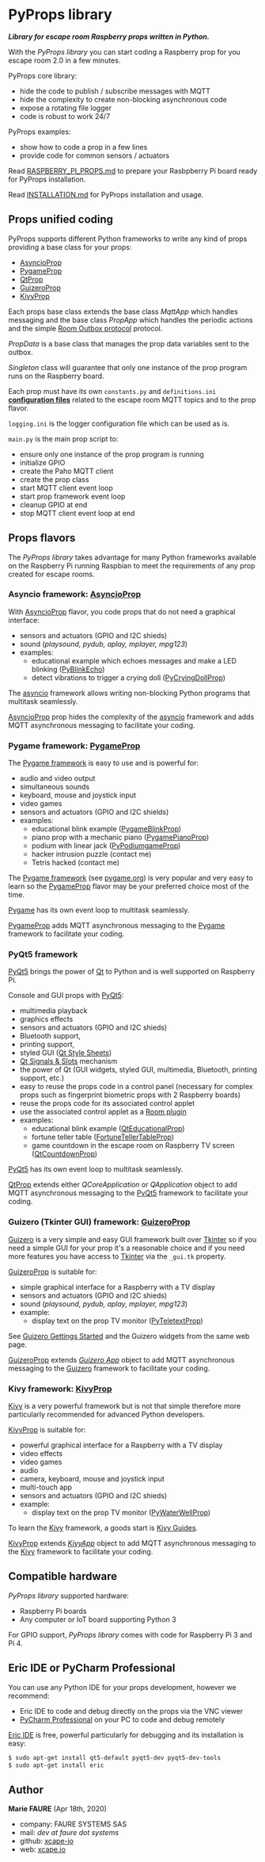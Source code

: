 # PyProps library
***Library for escape room Raspberry props written in Python.***

With the *PyProps library* you can start coding a Raspberry prop for you escape room 2.0 in a few minutes.

PyProps core library:
* hide the code to publish / subscribe messages with MQTT
* hide the complexity to create non-blocking asynchronous code
* expose a rotating file logger
* code is robust to work 24/7

PyProps examples:
* show how to code a prop in a few lines
* provide code for common sensors / actuators

Read <a href="RASPBERRY_PI_PROPS.md" target="_blank">RASPBERRY_PI_PROPS.md</a> to prepare your Rasbpberry Pi board ready for PyProps installation.

Read [INSTALLATION.md](INSTALLATION.md) for PyProps installation and usage.

## Props unified coding
PyProps supports different Python frameworks to write any kind of props providing a base class for your props:
* [AsyncioProp](#asyncio-framework-asyncioprop)
* [PygameProp](##pygame-framework-pygameprop)
* [QtProp](#pyqt5-framework)
* [GuizeroProp](#guizero-tkinter-gui-framework-guizeroprop)
* [KivyProp](#kivy-framework-kivyprop)

Each props base class extends the base class *MqttApp* which handles messaging and  the base class *PropApp* which handles the periodic actions and the simple [Room Outbox protocol](PROTOCOL.md) protocol.

*PropData* is a base class that manages the prop data variables sent to the outbox.

*Singleton* class will guarantee that only one instance of the prop program runs on the Raspberry board.

Each prop must have its own `constants.py` and `definitions.ini` **[configuration files](CONFIGURATION_FILES.md)** related to the escape room MQTT topics and to the prop flavor.

`logging.ini` is the logger configuration file which can be used as is.

`main.py` is the main prop script to:
* ensure only one instance of the prop program is running
* initialize GPIO
* create the Paho MQTT client
* create the prop class
* start MQTT client event loop
* start prop framework event loop
* cleanup GPIO at end
* stop MQTT client event loop at end


## Props flavors
The *PyProps library* takes advantage for many Python frameworks available on the Raspberry Pi running Raspbian to meet the requirements of any prop created for escape rooms.

### Asyncio framework: [AsyncioProp](./AsyncioProp)
With [AsyncioProp](./AsyncioProp) flavor, you code props that do not need a graphical interface:
* sensors and actuators (GPIO and I2C shieds)
* sound (*playsound, pydub, aplay, mplayer, mpg123*)
* examples:
    - educational example which echoes messages and make a LED blinking ([PyBlinkEcho](./AsyncioProp/PyBlinkEcho))
    - detect vibrations to trigger a crying doll  ([PyCryingDollProp](./AsyncioProp/PyCryingDollProp))

The <a href="https://docs.python.org/3/library/asyncio.html" target="_blank">asyncio</a> framework allows writing non-blocking Python programs that multitask seamlessly.

[AsyncioProp](./AsyncioProp) prop hides the complexity of the <a href="https://docs.python.org/3/library/asyncio.html" target="_blank">asyncio</a> framework and adds MQTT asynchronous messaging to facilitate your coding.

### Pygame framework: [PygameProp](./PygameProp)
The <a href="https://pypi.org/project/pygame/" target="_blank">Pygame framework</a> is easy to use and is powerful for:
* audio and video output
* simultaneous sounds
* keyboard, mouse and joystick input
* video games
* sensors and actuators (GPIO and I2C shields)
* examples:
    - educational blink example ([PygameBlinkProp](./PygameProp/PygameBlinkProp))
    - piano prop with a mechanic piano ([PygamePianoProp](./PygameProp/PygamePianoProp))
    - podium with linear jack ([PyPodiumgameProp](./PygameProp/PyPodiumgameProp))
    - hacker intrusion puzzle (contact me)
    - Tetris hacked (contact me)

The <a href="https://pypi.org/project/pygame/" target="_blank">Pygame framework</a> (see <a href="https://www.pygame.org/" target="_blank">pygame.org</a>) is very popular and very easy to learn so the [PygameProp](./PygameProp) flavor may be your preferred choice most of the time.

<a href="https://www.pygame.org/" target="_blank">Pygame</a> has its own event loop to multitask seamlessly.

[PygameProp](./PygameProp) adds MQTT asynchronous messaging to the <a href="https://pypi.org/project/pygame/" target="_blank">Pygame</a> framework to facilitate your coding.

### PyQt5 framework
<a href="https://www.learnpyqt.com/" target="_blank">PyQt5</a> brings the power of <a href="https://doc.qt.io/" target="_blank">Qt</a> to Python and is well supported on Raspberry Pi.

Console and GUI props with <a href="https://www.learnpyqt.com/" target="_blank">PyQt5</a>:
* multimedia playback
* graphics effects
* sensors and actuators (GPIO and I2C shieds)
* Bluetooth support,
* printing support,
* styled GUI (<a href="https://doc.qt.io/qt-5/stylesheet-reference.html" target="_blank">Qt Style Sheets</a>)
* <a href="https://doc.qt.io/qt-5/signalsandslots.html" target="_blank">Qt Signals & Slots</a> mechanism
* the power of Qt (GUI widgets, styled GUI, multimedia, Bluetooth, printing support, etc.)
* easy to reuse the props code in a control panel (necessary for complex props such as fingerprint biometric props with 2 Raspberry boards)
* reuse the props code for its associated control applet
* use the associated control applet as a <a href="https://github.com/xcape-io/PySkeletonPlugin" target="_blank">Room plugin</a>
* examples:
    - educational blink example ([QtEducationalProp](./QtProp/QtEducationalProp))
    - fortune teller table ([FortuneTellerTableProp](./QtProp/FortuneTellerTableProp))
    - game countdown in the escape room on Raspberry TV screen ([QtCountdownProp](./QtProp/QtCountdownProp))

<a href="https://www.learnpyqt.com/" target="_blank">PyQt5</a> has its own event loop to multitask seamlessly.

[QtProp](./QtProp) extends either *QCoreApplication* or *QApplication* object to add MQTT asynchronous messaging to the <a href="https://www.learnpyqt.com/" target="_blank">PyQt5</a> framework to facilitate your coding.

### Guizero (Tkinter GUI) framework: [GuizeroProp](./GuizeroProp)
<a href="https://pypi.org/project/guizero/" target="_blank">Guizero</a> is a very simple and easy GUI framework built over [Tkinter](https://docs.python.org/3/library/tkinter.html) so if you need a simple GUI for your prop it's a reasonable choice and if you need more features you have access to <a href="https://docs.python.org/3/library/tkinter.html" target="_blank">Tkinter</a> via the `_gui.tk` property.

[GuizeroProp](./GuizeroProp) is suitable for:
* simple graphical interface for a Raspberry with a TV display 
* sensors and actuators (GPIO and I2C shieds)
* sound (*playsound, pydub, aplay, mplayer, mpg123*)
* example:
    - display text on the prop TV monitor ([PyTeletextProp](./GuizeroProp/PyTeletextProp))
    
See <a href="https://pypi.org/project/guizero/" target="_blank">Guizero Gettings Started</a> and the Guizero widgets from the same web page.

[GuizeroProp](./GuizeroProp) extends *<a href="https://lawsie.github.io/guizero/app/" target="_blank">Guizero App</a>* object to add MQTT asynchronous messaging to the <a href="https://pypi.org/project/guizero/" target="_blank">Guizero</a> framework to facilitate your coding.

### Kivy framework: [KivyProp](./KivyProp)
<a href="https://kivy.org" target="_blank">Kivy</a> is a very powerful framework but is not that simple therefore more particularly recommended for advanced Python developers.

[KivyProp](./KivyProp) is suitable for:
* powerful graphical interface for a Raspberry with a TV display 
* video effects
* video games
* audio
* camera, keyboard, mouse and joystick input
* multi-touch app
* sensors and actuators (GPIO and I2C shieds)
* example: 
    - display text on the prop TV monitor ([PyWaterWellProp](./KivyProp/PyWaterWellProp))
    
To learn the <a href="https://kivy.org" target="_blank">Kivy</a> framework, a goods start is <a href="https://kivy.org/doc/stable/gettingstarted/intro.html" target="_blank">Kivy Guides</a>.

[KivyProp](./KivyProp) extends *<a href="https://kivy.org/doc/stable/api-kivy.app.html" target="_blank">KivyApp</a>*  object to add MQTT asynchronous messaging to the <a href="https://kivy.org" target="_blank">Kivy</a> framework to facilitate your coding.


## Compatible hardware
*PyProps library* supported hardware:
 - Raspberry Pi boards
 - Any computer or IoT board supporting Python 3
 
For GPIO support, *PyProps library* comes with code for Raspberry Pi 3 and Pi 4.


## Eric IDE or PyCharm Professional
You can use any Python IDE for your props development, however we recommend:
* Eric IDE to code and debug directly on the props via the VNC viewer
* <a href="https://www.jetbrains.com/pycharm/" target="_blank">PyCharm Professional</a> on your PC to code and debug remotely

<a href="https://eric-ide.python-projects.org/" target="_blank">Eric IDE</a> is free, powerful particularly for debugging and its installation is easy:

```bash
$ sudo apt-get install qt5-default pyqt5-dev pyqt5-dev-tools
$ sudo apt-get install eric
```

## Author

**Marie FAURE** (Apr 18th, 2020)
* company: FAURE SYSTEMS SAS
* mail: *dev at faure dot systems*
* github: <a href="https://github.com/xcape-io?tab=repositories" target="_blank">xcape-io</a>
* web: <a href="https://xcape.io/" target="_blank">xcape.io</a>